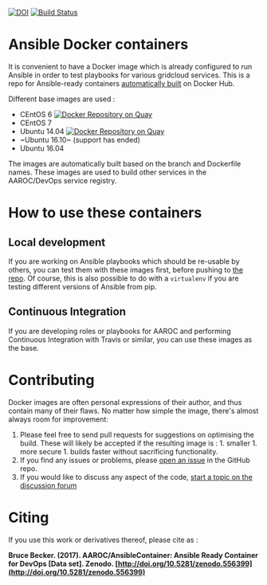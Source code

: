 [![DOI](https://zenodo.org/badge/53336926.svg)](https://zenodo.org/badge/latestdoi/53336926)  [![Build Status](https://travis-ci.org/AAROC/AnsibleContainer.svg?branch=master)](https://travis-ci.org/AAROC/AnsibleContainer) 

<!-- added a few other repos on quay -->

# Ansible Docker containers

It is convenient to have a Docker image which is already configured to run Ansible in order to test playbooks for various gridcloud services. This is a repo for Ansible-ready containers [automatically built](https://hub.docker.com/r/aaroc/ansiblecontainer) on Docker Hub.

Different base images are used :

  * CEntOS 6 [![Docker Repository on Quay](https://quay.io/repository/aaroc/ansible-ready-centos6/status "Docker Repository on Quay")](https://quay.io/repository/aaroc/ansible-ready-centos6)
  * CEntOS 7 
  * Ubuntu 14.04 [![Docker Repository on Quay](https://quay.io/repository/aaroc/ansible-ready-u1404/status "Docker Repository on Quay")](https://quay.io/repository/aaroc/ansible-ready-u1404)
  * ~Ubuntu 16.10~ (support has ended)
  * Ubuntu 16.04

The images are automatically built based on the branch and Dockerfile names. These images are used to build other services in the AAROC/DevOps service registry.

# How to use these containers

## Local development

If you are working on Ansible playbooks which should be re-usable by others, you can test them with these images first, before pushing to [the repo](https://github.com/AAOC/DevOps). Of course, this is  also possible to do with a `virtualenv` if you are testing different versions of Ansible from pip.

## Continuous Integration

If you are developing roles or playbooks for AAROC and performing Continuous Integration with Travis or similar, you can use these images as the base.

# Contributing

Docker images are often personal expressions of their author, and thus contain many of their flaws.
No matter how simple the image, there's almost always room for improvement:

  1. Please feel free to send pull requests for suggestions on optimising the build. These will likely be accepted if the resulting image is :
    1. smaller
    1. more secure
    1. builds faster
    without sacrificing functionality.
  1. If you find any issues or problems, please [open an issue](https://github.com/AAROC/AnsibleContainer/issues/new) in the GitHub repo.
  1. If you would like to discuss any aspect of the code, [start a topic on the discussion forum](https://discourse.sci-gaia.eu)

# Citing

If you use  this work or derivatives thereof, please cite as :

**Bruce Becker. (2017). AAROC/AnsibleContainer: Ansible Ready Container for DevOps [Data set]. Zenodo. [http://doi.org/10.5281/zenodo.556399](http://doi.org/10.5281/zenodo.556399)**
